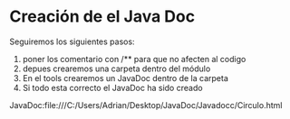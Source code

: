 # Creación de el Java Doc

Seguiremos los siguientes pasos:

1. poner los comentario con /** para que no afecten al codigo
2. depues crearemos una carpeta dentro del módulo
3. En el tools crearemos un JavaDoc dentro de la carpeta
4. Si todo esta correcto el JavaDoc ha sido creado


JavaDoc:file:///C:/Users/Adrian/Desktop/JavaDoc/Javadocc/Circulo.html